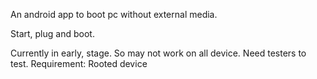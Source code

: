 An android app to boot pc without external media.

Start, plug and boot.

Currently in early, stage. So may not work on all device. Need testers to test.
Requirement: Rooted device


